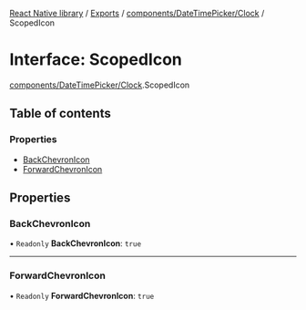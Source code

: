 [React Native library](../index.md) / [Exports](../modules.md) / [components/DateTimePicker/Clock](../modules/components_DateTimePicker_Clock.md) / ScopedIcon

# Interface: ScopedIcon

[components/DateTimePicker/Clock](../modules/components_DateTimePicker_Clock.md).ScopedIcon

## Table of contents

### Properties

- [BackChevronIcon](components_DateTimePicker_Clock.ScopedIcon.md#backchevronicon)
- [ForwardChevronIcon](components_DateTimePicker_Clock.ScopedIcon.md#forwardchevronicon)

## Properties

### BackChevronIcon

• `Readonly` **BackChevronIcon**: ``true``

___

### ForwardChevronIcon

• `Readonly` **ForwardChevronIcon**: ``true``

